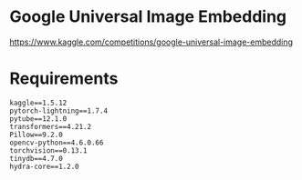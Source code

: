 # Google Universal Image Embedding

https://www.kaggle.com/competitions/google-universal-image-embedding

# Requirements

```
kaggle==1.5.12
pytorch-lightning==1.7.4
pytube==12.1.0
transformers==4.21.2
Pillow==9.2.0
opencv-python==4.6.0.66
torchvision==0.13.1
tinydb==4.7.0
hydra-core==1.2.0
```

